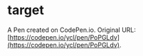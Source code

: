 # target

A Pen created on CodePen.io. Original URL: [https://codepen.io/ycl/pen/PoPGLdv](https://codepen.io/ycl/pen/PoPGLdv).


